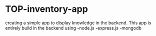 # TOP-inventory-app

creating a simple app to display knowledge in the backend. This app is entirely build in the backend using
-node.js
-express.js
-mongodb

